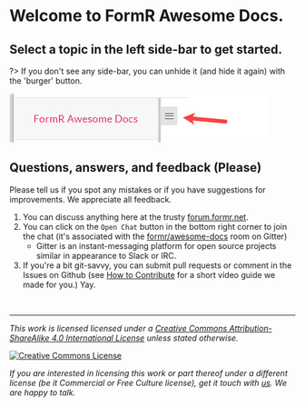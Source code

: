 # Welcome to FormR Awesome Docs.
## Select a topic in the left side-bar to get started.

?> If you don't see any side-bar, you can unhide it (and hide it again) with the 'burger' button.

![hamburger.png](assets/fr300-01_Hamburger.jpg)
<br>

## Questions, answers, and feedback (Please)

Please tell us if you spot any mistakes or if you have suggestions for improvements. We appreciate all feedback.

1. You can discuss anything here at the trusty [forum.formr.net](https://forum.formr.com).
2. You can click on the `Open Chat` button in the bottom right corner to join the chat (it's associated with the [formr/awesome-docs](https://gitter.im/formr/awesome-docs) room on Gitter)
    - Gitter is an instant-messaging platform for open source projects similar in appearance to Slack or IRC.
3. If you're a bit git-savvy, you can submit pull requests or comment in the Issues on Github (see [How to Contribute](https://github.com/IMADE3D/awesome-docs#how-to-contribute) for a short video guide we made for you.) Yay.

<br>

---

*This work is licensed licensed under a [Creative Commons Attribution-ShareAlike 4.0 International License](http://creativecommons.org/licenses/by-sa/4.0/) unless stated otherwise.*

<a rel="license" href="http://creativecommons.org/licenses/by-sa/4.0/"><img alt="Creative Commons License" style="border-width:0; margin=auto; display:block; width=auto;" src="https://i.creativecommons.org/l/by-sa/4.0/88x31.png" /></a>

*If you are interested in licensing this work or part thereof under a different license (be it Commercial or Free Culture license), get it touch with [us](formr.net). We are happy to talk.*

